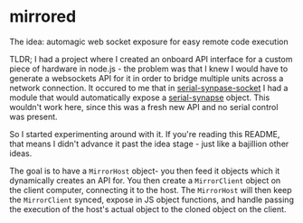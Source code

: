 # mirrored
The idea: automagic web socket exposure for easy remote code execution

TLDR; I had a project where I created an onboard API interface for a custom piece of hardware in node.js - the problem was that I knew I would have to generate a websockets API for it in order to bridge multiple units across a network connection. It occured to me that in [serial-synpase-socket](https://github.com/hlfshell/serial-synapse-socket) I had a module that would automatically expose a [serial-synapse](https://github.com/hlfshell/serial-synapse) object. This wouldn't work here, since this was a fresh new API and no serial control was present.

So I started experimenting around with it. If you're reading this README, that means I didn't advance it past the idea stage - just like a bajillion other ideas.

The goal is to have a `MirrorHost` object- you then feed it objects which it dynamically creates an API for. You then create a `MirrorClient` object on the client computer, connecting it to the host. The `MirrorHost` will then keep the `MirrorClient` synced, expose in JS object functions, and handle passing the execution of the host's actual object to the cloned object on the client.
